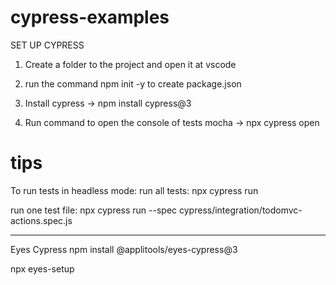 # cypress-examples

SET UP CYPRESS
1. Create a folder to the project and open it at vscode 

2. run the command  npm init -y to create package.json 

3. Install cypress -> npm install cypress@3

4. Run command to open the console of tests mocha ->  npx cypress open

# tips
To run tests in headless mode:
run all tests: 
 npx cypress run 

 run one test file: 
 npx cypress run --spec cypress/integration/todomvc-actions.spec.js

 ---
 Eyes Cypress
 npm install @applitools/eyes-cypress@3
 
 npx eyes-setup